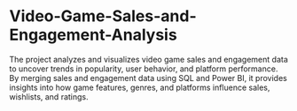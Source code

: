 # Video-Game-Sales-and-Engagement-Analysis
The project analyzes and visualizes video game sales and engagement data to uncover trends in popularity, user behavior, and platform performance. By merging sales and engagement data using SQL and Power BI, it provides insights into how game features, genres, and platforms influence sales, wishlists, and ratings.
